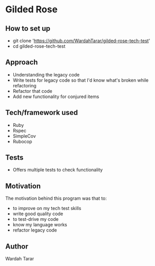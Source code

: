 # Gilded Rose

## How to set up
- git clone 'https://github.com/WardahTarar/gilded-rose-tech-test'
- cd gilded-rose-tech-test

## Approach
- Understanding the legacy code
- Write tests for legacy code so that I'd know what's broken while refactoring
- Refactor that code
- Add new functionality for conjured items

## Tech/framework used
- Ruby 
- Rspec
- SimpleCov
- Rubocop

## Tests
- Offers multiple tests to check functionality 

## Motivation
The motivation behind this program was that to:
- to improve on my tech test skills
- write good quality code
- to test-drive my code
- know my language works
- refactor legacy code

## Author
Wardah Tarar